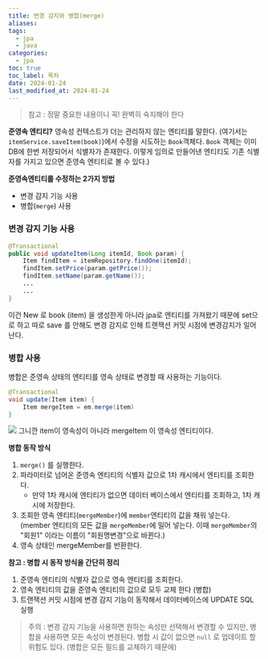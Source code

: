 ```yaml
---
title: 변경 감지와 병합(merge)
aliases: 
tags:
  - jpa
  - java
categories:
  - jpa
toc: true
toc_label: 목차
date: 2024-01-24
last_modified_at: 2024-01-24
---
```

> 참고 : 정말 중요한 내용이니 꼭! 완벽히 숙지해야 한다

**준영속 엔티티?**
영속성 컨텍스트가 더는 관리하지 않는 엔티티를 말한다.
(여기서는 `itemService.saveItem(book)`)에서 수정을 시도하는 `Book`객체다. `Book` 객체는 이미 DB에 한번 저장되어서 식별자가 존재한다. 이렇게 임의로 만들어낸 엔티티도 기존 식별자를 가지고 있으면 준영속 엔티티로 볼 수 있다.)

**준영속엔티티를 수정하는 2가지 방법**
- 변경 감지 기능 사용
- 병합(`merge`) 사용

### 변경 감지 기능 사용

```java
@Transactional  
public void updateItem(Long itemId, Book param) {  
    Item findItem = itemRepository.findOne(itemId);  
    findItem.setPrice(param.getPrice());  
    findItem.setName(param.getName());  
    ...
    ...
}
```
이건 New 로 book (item) 을 생성한게 아니라 jpa로 엔티티를 가져왔기 때문에 
set으로 하고 따로 save 를 안해도 변경 감지로 인해 트랜잭션 커밋 시점에 변경감지가 일어난다.

### 병합 사용
병합은 준영속 상태의 엔티티를 영속 상태로 변경할 때 사용하는 기능이다.

```java
@Transactional
void update(Item item) {
	Item mergeItem = em.merge(item)
}
```
![](https://i.imgur.com/tCqSMSJ.png)
그니깐 item이 영속성이 아니라 mergeItem 이 영속성 엔티티이다.


**병합 동작 방식**
1. `merge()` 를 실행한다.
2. 파라미터로 넘어온 준영속 엔티티의 식별자 값으로 1차 캐시에서 엔티티를 조회한다. 
	- 만약 1차 캐시에 엔티티가 없으면 데이터 베이스에서 엔티티를 조회하고, 1차 캐시에 저장한다.
3. 조회한 영속 엔티티(`mergeMember`)에 `member`엔티티의 값을 채워 넣는다. (member 엔티티의 모든 값을 `mergeMember`에 밀어 넣는다. 이때 `mergeMember`의 "회원1" 이라는 이름이 "회원명변경"으로 바뀐다.)
4. 영속 상태인 mergeMember를 반환한다.

**참고 : 병합 시 동작 방식을 간단히 정리**
1. 준영속 엔티티의 식별자 값으로 영속 엔티티를 조회한다.
2. 영속 엔티티의 값을 준영속 엔티티의 값으로 모두 교체 한다 (병합)
3. 트랜잭션 커밋 시점에 변경 감지 기능이 동작해서 데이터베이스에 UPDATE SQL 실행

> 주의 : 변경 감지 기능을 사용하면 원하는 속성만 선택해서 변경할 수 있지만, 병합을 사용하면 모든 속성이 변경된다. 병합 시 값이 없으면 `null` 로 업데이트 할 위험도 있다. (병합은 모든 필드를 교체하기 때문에)

